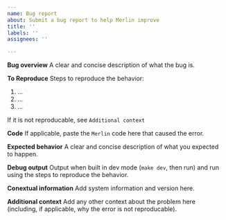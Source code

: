 ```yaml
---
name: Bug report
about: Submit a bug report to help Merlin improve
title: ''
labels: ''
assignees: ''

---
```


**Bug overview**
A clear and concise description of what the bug is.

**To Reproduce**
Steps to reproduce the behavior:
1. ...
2. ...
3. ...

If it is not reproducable, see `Additional context`

**Code**
If applicable, paste the `Merlin` code here that caused the error.

**Expected behavior**
A clear and concise description of what you expected to happen.

**Debug output**
Output when built in dev mode (`make dev`, then run) and run using the steps to reproduce the behavior.

**Conextual information**
Add system information and version here.

**Additional context**
Add any other context about the problem here (including, if applicable, why the error is not reproducable).